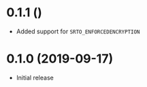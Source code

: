 0.1.1 ()
=====
* Added support for `SRTO_ENFORCEDENCRYPTION`

0.1.0 (2019-09-17)
=====
* Initial release
